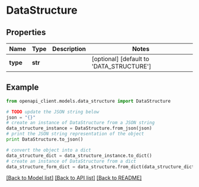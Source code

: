 # DataStructure


## Properties

Name | Type | Description | Notes
------------ | ------------- | ------------- | -------------
**type** | **str** |  | [optional] [default to 'DATA_STRUCTURE']

## Example

```python
from openapi_client.models.data_structure import DataStructure

# TODO update the JSON string below
json = "{}"
# create an instance of DataStructure from a JSON string
data_structure_instance = DataStructure.from_json(json)
# print the JSON string representation of the object
print DataStructure.to_json()

# convert the object into a dict
data_structure_dict = data_structure_instance.to_dict()
# create an instance of DataStructure from a dict
data_structure_form_dict = data_structure.from_dict(data_structure_dict)
```
[[Back to Model list]](../README.md#documentation-for-models) [[Back to API list]](../README.md#documentation-for-api-endpoints) [[Back to README]](../README.md)


